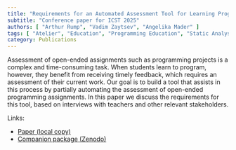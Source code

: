 ```yaml
---
title: "Requirements for an Automated Assessment Tool for Learning Programming by Doing"
subtitle: "Conference paper for ICST 2025"
authors: [ "Arthur Rump", "Vadim Zaytsev", "Angelika Mader" ]
tags: [ "Atelier", "Education", "Programming Education", "Static Analysis" ]
category: Publications
---
```


Assessment of open-ended assignments such as programming projects is a complex and time-consuming task. When students learn to program, however, they benefit from receiving timely feedback, which requires an assessment of their current work. Our goal is to build a tool that assists in this process by partially automating the assessment of open-ended programming assignments. In this paper we discuss the requirements for this tool, based on interviews with teachers and other relevant stakeholders.

Links:

- [Paper (local copy)]({attach}paper.pdf)
- [Companion package (Zenodo)](https://doi.org/10.5281/zenodo.14627201)
